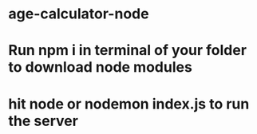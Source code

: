 # age-calculator-node

# Run npm i in terminal of your folder to download node modules

# hit node or nodemon index.js to run the server
